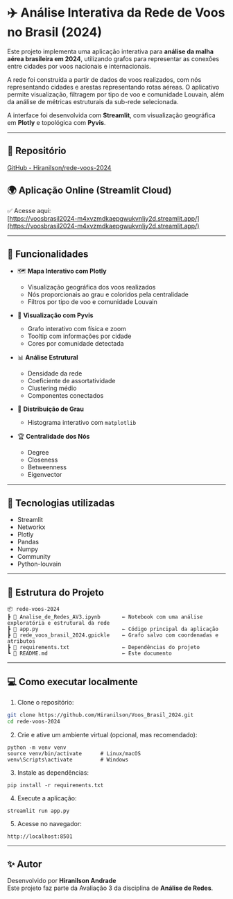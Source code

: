 # ✈️ Análise Interativa da Rede de Voos no Brasil (2024)

Este projeto implementa uma aplicação interativa para **análise da malha aérea brasileira em 2024**, utilizando grafos para representar as conexões entre cidades por voos nacionais e internacionais.

A rede foi construída a partir de dados de voos realizados, com nós representando cidades e arestas representando rotas aéreas. O aplicativo permite visualização, filtragem por tipo de voo e comunidade Louvain, além da análise de métricas estruturais da sub-rede selecionada.

A interface foi desenvolvida com **Streamlit**, com visualização geográfica em **Plotly** e topológica com **Pyvis**.

---

## 🔗 Repositório

[GitHub - Hiranilson/rede-voos-2024](https://github.com/Hiranilson/Voos_Brasil_2024)

## 🌍 Aplicação Online (Streamlit Cloud)

✅ Acesse aqui:  
[https://voosbrasil2024-m4xvzmdkaepgwukvnljy2d.streamlit.app/](https://voosbrasil2024-m4xvzmdkaepgwukvnljy2d.streamlit.app/)

---

## 🚀 Funcionalidades

- 🗺️ **Mapa Interativo com Plotly**
  - Visualização geográfica dos voos realizados
  - Nós proporcionais ao grau e coloridos pela centralidade
  - Filtros por tipo de voo e comunidade Louvain

- 🔗 **Visualização com Pyvis**
  - Grafo interativo com física e zoom
  - Tooltip com informações por cidade
  - Cores por comunidade detectada

- 📊 **Análise Estrutural**
  - Densidade da rede
  - Coeficiente de assortatividade
  - Clustering médio
  - Componentes conectados

- 🎯 **Distribuição de Grau**
  - Histograma interativo com `matplotlib`

- 🏆 **Centralidade dos Nós**
  - Degree
  - Closeness
  - Betweenness
  - Eigenvector

---

## 🧠 Tecnologias utilizadas

- Streamlit
- Networkx
- Plotly
- Pandas
- Numpy
- Community
- Python-louvain

---

## 📁 Estrutura do Projeto

```
📦 rede-voos-2024
┣ 📜 Analise_de_Redes_AV3.ipynb       ← Notebook com uma análise exploratória e estrutural da rede
┣ 📜 app.py                           ← Código principal da aplicação
┣ 📜 rede_voos_brasil_2024.gpickle    ← Grafo salvo com coordenadas e atributos
┣ 📜 requirements.txt                 ← Dependências do projeto
┗ 📜 README.md                        ← Este documento
```

---

## 💻 Como executar localmente

1. Clone o repositório:

```bash
git clone https://github.com/Hiranilson/Voos_Brasil_2024.git
cd rede-voos-2024
```

2. Crie e ative um ambiente virtual (opcional, mas recomendado):
   
```
python -m venv venv
source venv/bin/activate      # Linux/macOS
venv\Scripts\activate         # Windows
```

3. Instale as dependências:
   
```
pip install -r requirements.txt
```

4. Execute a aplicação:
   
```
streamlit run app.py
```

5. Acesse no navegador:
   
```
http://localhost:8501
```

---

## ✨ Autor

Desenvolvido por **Hiranilson Andrade**  
Este projeto faz parte da Avaliação 3 da disciplina de **Análise de Redes**.

